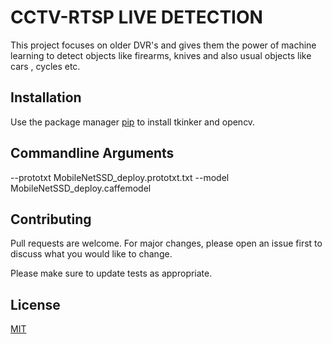 # CCTV-RTSP LIVE DETECTION

This project focuses on older DVR's and gives them the power of machine learning to detect objects like firearms, knives and also usual
objects like cars , cycles etc.

## Installation

Use the package manager [pip](https://pip.pypa.io/en/stable/) to install tkinker and opencv.

## Commandline Arguments

--prototxt MobileNetSSD_deploy.prototxt.txt --model MobileNetSSD_deploy.caffemodel

## Contributing
Pull requests are welcome. For major changes, please open an issue first to discuss what you would like to change.

Please make sure to update tests as appropriate.

## License
[MIT](https://choosealicense.com/licenses/mit/)
